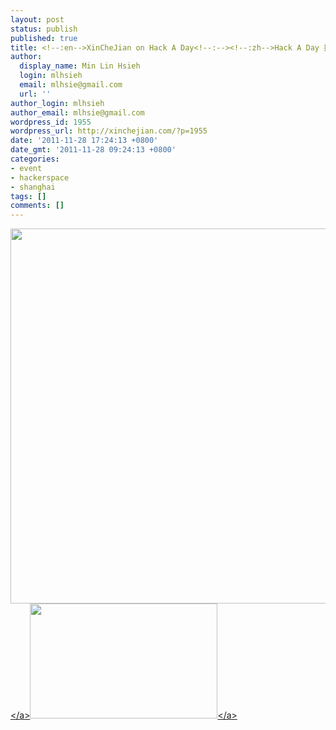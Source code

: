 ```yaml
---
layout: post
status: publish
published: true
title: <!--:en-->XinCheJian on Hack A Day<!--:--><!--:zh-->Hack A Day 报导新车间<!--:-->
author:
  display_name: Min Lin Hsieh
  login: mlhsieh
  email: mlhsie@gmail.com
  url: ''
author_login: mlhsieh
author_email: mlhsie@gmail.com
wordpress_id: 1955
wordpress_url: http://xinchejian.com/?p=1955
date: '2011-11-28 17:24:13 +0800'
date_gmt: '2011-11-28 09:24:13 +0800'
categories:
- event
- hackerspace
- shanghai
tags: []
comments: []
---
```

<p><!--:en--><a href="http:&#47;&#47;hackaday.com&#47;2011&#47;11&#47;27&#47;chinese-hackerspaces-or-what-happens-when-a-government-is-run-by-engineers&#47;" target="_blank"><img src="http:&#47;&#47;xinchejian.com&#47;wp-content&#47;uploads&#47;2011&#47;11&#47;Picture-56-300x184.png" alt="" title="XinCheJian on Hack A Day" width="600" class="alignnone size-medium wp-image-1956" &#47;><&#47;a><!--:--><!--:zh--><a href="http:&#47;&#47;xinchejian.com&#47;wp-content&#47;uploads&#47;2011&#47;11&#47;Picture-56.png"><img src="http:&#47;&#47;xinchejian.com&#47;wp-content&#47;uploads&#47;2011&#47;11&#47;Picture-56-300x184.png" alt="" title="XinCheJian on Hack A Day" width="300" height="184" class="alignnone size-medium wp-image-1956" &#47;><&#47;a><!--:--></p>
